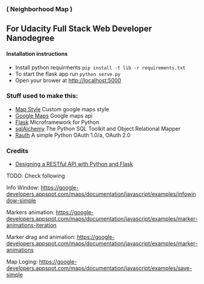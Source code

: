 ### ( Neighborhood Map )

## For Udacity Full Stack Web Developer Nanodegree

#### Installation instructions 
 * Install python requirments `pip install -t lib -r requirements.txt`
 * To start the flask app run `python serve.py`
 * Open your brower at [http://localhost:5000](http://localhost:5000)

### Stuff used to make this:
 * [Map Style](https://mapstyle.withgoogle.com/) Custom google maps style
 * [Google Maps](https://developers.google.com/maps) Google maps api
 * [Flask](http://flask.pocoo.org) Microframework for Python
 * [sqlAlchemy](http://www.sqlalchemy.org/) The Python SQL Toolkit and Object Relational Mapper
 * [Rauth](https://rauth.readthedocs.io/en/latest/) A simple Python OAuth 1.0/a, OAuth 2.0

### Credits
 * [Designing a RESTful API with Python and Flask](https://blog.miguelgrinberg.com/post/designing-a-restful-api-with-python-and-flask)
 



TODO:
Check following

Info Window:
https://google-developers.appspot.com/maps/documentation/javascript/examples/infowindow-simple

Markers animation:
https://google-developers.appspot.com/maps/documentation/javascript/examples/marker-animations-iteration

Marker drag and animation:
https://google-developers.appspot.com/maps/documentation/javascript/examples/marker-animations

Map Loging:
https://google-developers.appspot.com/maps/documentation/javascript/examples/save-simple